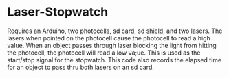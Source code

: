 # Laser-Stopwatch
Requires an Arduino, two photocells, sd card, sd shield, and two lasers. The lasers when pointed on the photocell cause the photocell to read a high value. When an object passes through laser blocking the light from hitting the photocell, the photocell will read a low va;ue. This is used as the start/stop signal for the stopwatch. This code also records the elapsed time for an object to pass thru both lasers on an sd card.
